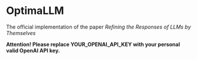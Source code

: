 # OptimaLLM
The official implementation of the paper *Refining the Responses of LLMs by Themselves*

**Attention! Please replace YOUR_OPENAI_API_KEY with your personal valid OpenAI API key.**
